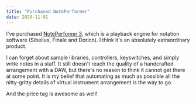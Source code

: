```yaml
---
title: "Purchased NotePerformer"
date: 2020-11-01
---
```


I've purchased [NotePerfomer 3](https://www.noteperformer.com/), which is a playback engine for notation software (Sibelius, Finale and Dorico). I think it's an absolutely extraordinary product.

I can forget about sample libraries, controllers, keyswitches, and simply write notes in a staff. It still doesn't reach the quality of a handcrafted arrangement with a DAW, but there's no reason to think it cannot get there at some point. It is my belief that automating as much as possible all the nitty-gritty details of virtual instrument arrangement is the way to go.

And the price tag is awesome as well!